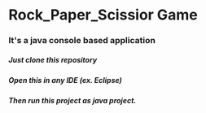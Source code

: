 # Rock_Paper_Scissior Game
### It's a java console based application
##### Just clone this repository 
##### Open this in any IDE (ex. Eclipse)
##### Then run this project as java project.
